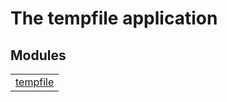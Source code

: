 

# The tempfile application #


## Modules ##


<table width="100%" border="0" summary="list of modules">
<tr><td><a href="tempfile.md" class="module">tempfile</a></td></tr></table>

